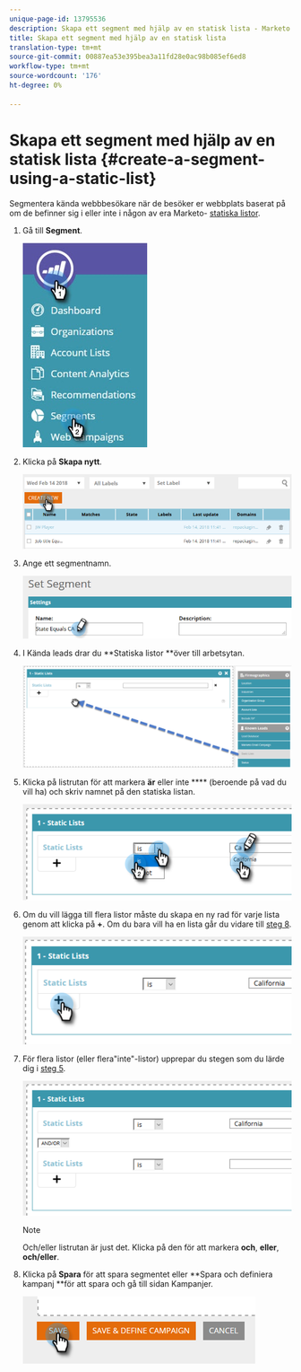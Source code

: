 ```yaml
---
unique-page-id: 13795536
description: Skapa ett segment med hjälp av en statisk lista - Marketo Docs - Produktdokumentation
title: Skapa ett segment med hjälp av en statisk lista
translation-type: tm+mt
source-git-commit: 00887ea53e395bea3a11fd28e0ac98b085ef6ed8
workflow-type: tm+mt
source-wordcount: '176'
ht-degree: 0%

---
```



# Skapa ett segment med hjälp av en statisk lista {#create-a-segment-using-a-static-list}

Segmentera kända webbbesökare när de besöker er webbplats baserat på om de befinner sig i eller inte i någon av era Marketo- [statiska listor](http://docs.marketo.com/display/DOCS/Understanding+Static+Lists).

1. Gå till **Segment**.

   ![](assets/1.jpg)

1. Klicka på **Skapa nytt**.

   ![](assets/two.png)

1. Ange ett segmentnamn.

   ![](assets/three.png)

1. I Kända leads drar du **Statiska listor **över till arbetsytan.

   ![](assets/four-2.png)

1. Klicka på listrutan för att markera **är** eller inte **** (beroende på vad du vill ha) och skriv namnet på den statiska listan.

   ![](assets/five-2.png)

1. Om du vill lägga till flera listor måste du skapa en ny rad för varje lista genom att klicka på **+**. Om du bara vill ha en lista går du vidare till [steg 8](#eight).

   ![](assets/six-1.png)

1. För flera listor (eller flera&quot;inte&quot;-listor) upprepar du stegen som du lärde dig i [steg 5](#five).

   ![](assets/seven-2.png)

   >[!NOTE]
   >
   >Och/eller listrutan är just det. Klicka på den för att markera **och**, **eller**, **och/eller**.

1. Klicka på **Spara** för att spara segmentet eller **Spara och definiera kampanj **för att spara och gå till sidan Kampanjer.

   ![](assets/eight-1.png)

